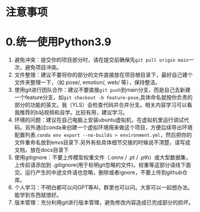 # 注意事项
# 0.统一使用Python3.9
1. 避免冲突：提交你的项目部分时，请在提交前确保先`git pull origin main`一次，避免项目冲突。
2. 文件整理：建议不要将你的部分的文件直接放在项目根目录下，最好自己建个文件夹整理一下，（如 pose/, emotion/, web/ 等），保持整洁。
3. 使用git进行团队合作：建议不要直接`git push`到main分支，而是自己去新建一个feature分支，如`git checkout -b feature-pose`,具体命名就按你负责的部分的功能的英文。我（YLS）会检查代码并合并分支。相关内容学习可以看我推荐的b站视频和自学。比较有用，建议学习。
4. 环境的问题：建议在自己电脑上安装ubuntu虚拟机，在虚拟机里运行调试代码。另外通过conda来创建一个虚拟环境用来做这个项目，方便后续导出环境配置列表.`conda env export --no-builds > environment.yml`，然后把你的文件重命名放到envs目录下.另外有些具体细节交接的时候说不清楚，请写成文档，放在docs目录下
5. 使用gitignore：不要上传模型权重文件（.onnx / .pt / .pth）或大型数据集，上传前请添加到 .gitignore(用于标明git忽略的文件)。权重等这部分请线下面交。运行产生的中途文件请也忽略，删除或者ignore，不要上传到github仓库。
6. 个人学习：不明白都可以问GPT等AI，群里也可以问。大家可以一起想办法。能学到东西就很好。
7. 版本管理：充分利用git进行版本管理，避免修改内容造成已完成部分的损坏。
